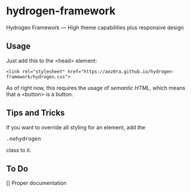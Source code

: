 # hydrogen-framework
Hydrogen Framework — High theme capabilities plus responsive design


## Usage

Just add this to the &lt;head&gt; element:

    <link rel="stylesheet" href="https://aoz0ra.github.io/hydrogen-framework/hydrogen.css">

As of right now, this requires the usage of _semantic HTML_, which means that a &lt;button&gt; is a button.


## Tips and Tricks

If you want to override all styling for an element, add the <pre>.nohydrogen</pre> class to it.


## To Do

[] Proper documentation
